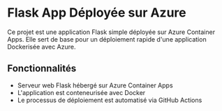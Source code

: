 # Flask App Déployée sur Azure

Ce projet est une application Flask simple déployée sur Azure Container Apps. Elle sert de base pour un déploiement rapide d'une application Dockerisée avec Azure.

## Fonctionnalités

- Serveur web Flask hébergé sur Azure Container Apps
- L'application est conteneurisée avec Docker
- Le processus de déploiement est automatisé via GitHub Actions
